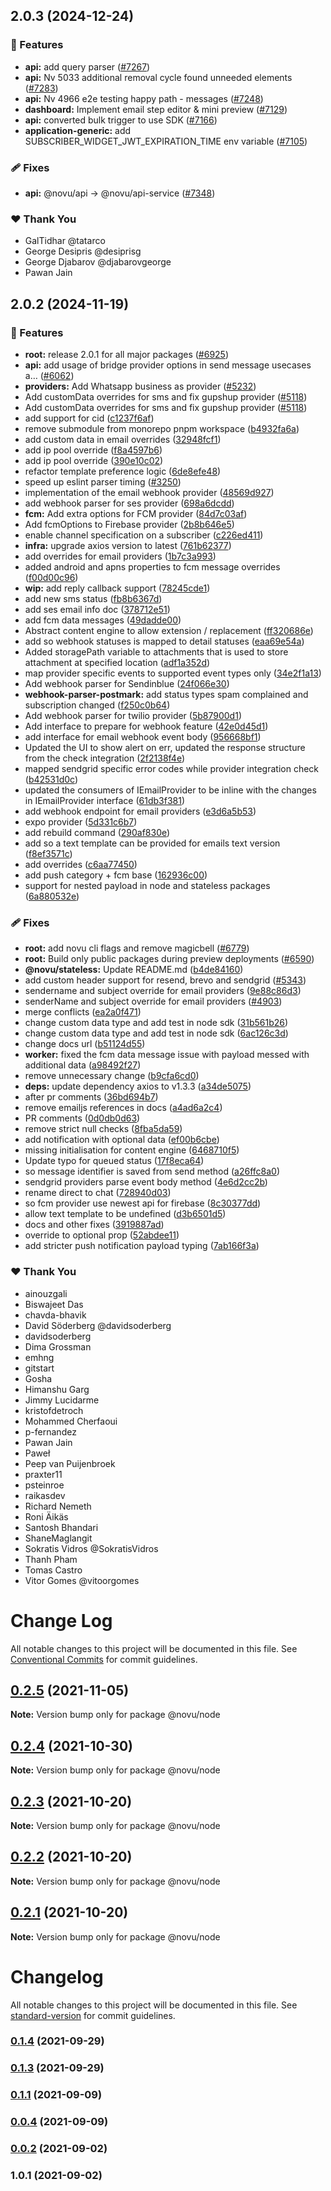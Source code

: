 ## 2.0.3 (2024-12-24)

### 🚀 Features

- **api:** add query parser ([#7267](https://github.com/novuhq/novu/pull/7267))
- **api:** Nv 5033 additional removal cycle found unneeded elements ([#7283](https://github.com/novuhq/novu/pull/7283))
- **api:** Nv 4966 e2e testing happy path - messages ([#7248](https://github.com/novuhq/novu/pull/7248))
- **dashboard:** Implement email step editor & mini preview ([#7129](https://github.com/novuhq/novu/pull/7129))
- **api:** converted bulk trigger to use SDK ([#7166](https://github.com/novuhq/novu/pull/7166))
- **application-generic:** add SUBSCRIBER_WIDGET_JWT_EXPIRATION_TIME env variable ([#7105](https://github.com/novuhq/novu/pull/7105))

### 🩹 Fixes

- **api:** @novu/api -> @novu/api-service ([#7348](https://github.com/novuhq/novu/pull/7348))

### ❤️ Thank You

- GalTidhar @tatarco
- George Desipris @desiprisg
- George Djabarov @djabarovgeorge
- Pawan Jain

## 2.0.2 (2024-11-19)

### 🚀 Features

- **root:** release 2.0.1 for all major packages ([#6925](https://github.com/novuhq/novu/pull/6925))
- **api:** add usage of bridge provider options in send message usecases a… ([#6062](https://github.com/novuhq/novu/pull/6062))
- **providers:** Add Whatsapp business as provider ([#5232](https://github.com/novuhq/novu/pull/5232))
- Add customData overrides for sms and fix gupshup provider ([#5118](https://github.com/novuhq/novu/pull/5118))
- Add customData overrides for sms and fix gupshup provider ([#5118](https://github.com/novuhq/novu/pull/5118))
- add support for cid ([c1237f6af](https://github.com/novuhq/novu/commit/c1237f6af))
- remove submodule from monorepo pnpm workspace ([b4932fa6a](https://github.com/novuhq/novu/commit/b4932fa6a))
- add custom data in email overrides ([32948fcf1](https://github.com/novuhq/novu/commit/32948fcf1))
- add ip pool override ([f8a4597b6](https://github.com/novuhq/novu/commit/f8a4597b6))
- add ip pool override ([390e10c02](https://github.com/novuhq/novu/commit/390e10c02))
- refactor template preference logic ([6de8efe48](https://github.com/novuhq/novu/commit/6de8efe48))
- speed up eslint parser timing ([#3250](https://github.com/novuhq/novu/pull/3250))
- implementation of the email webhook provider ([48569d927](https://github.com/novuhq/novu/commit/48569d927))
- add webhook parser for ses provider ([698a6dcdd](https://github.com/novuhq/novu/commit/698a6dcdd))
- **fcm:** Add extra options for FCM provider ([84d7c03af](https://github.com/novuhq/novu/commit/84d7c03af))
- Add fcmOptions to Firebase provider ([2b8b646e5](https://github.com/novuhq/novu/commit/2b8b646e5))
- enable channel specification on a subscriber ([c226ed411](https://github.com/novuhq/novu/commit/c226ed411))
- **infra:** upgrade axios version to latest ([761b62377](https://github.com/novuhq/novu/commit/761b62377))
- add overrides for email providers ([1b7c3a993](https://github.com/novuhq/novu/commit/1b7c3a993))
- added android and apns properties to fcm message overrides ([f00d00c96](https://github.com/novuhq/novu/commit/f00d00c96))
- **wip:** add reply callback support ([78245cde1](https://github.com/novuhq/novu/commit/78245cde1))
- add new sms status ([fb8b6367d](https://github.com/novuhq/novu/commit/fb8b6367d))
- add ses email info doc ([378712e51](https://github.com/novuhq/novu/commit/378712e51))
- add fcm data messages ([49dadde00](https://github.com/novuhq/novu/commit/49dadde00))
- Abstract content engine to allow extension / replacement ([ff320686e](https://github.com/novuhq/novu/commit/ff320686e))
- add so webhook statuses is mapped to detail statuses ([eaa69e54a](https://github.com/novuhq/novu/commit/eaa69e54a))
- Added storagePath variable to attachments that is used to store attachment at specified location ([adf1a352d](https://github.com/novuhq/novu/commit/adf1a352d))
- map provider specific events to supported event types only ([34e2f1a13](https://github.com/novuhq/novu/commit/34e2f1a13))
- Add webhook parser for Sendinblue ([24f066e30](https://github.com/novuhq/novu/commit/24f066e30))
- **webhook-parser-postmark:** add status types spam complained and subscription changed ([f250c0b64](https://github.com/novuhq/novu/commit/f250c0b64))
- Add webhook parser for twilio provider ([5b87900d1](https://github.com/novuhq/novu/commit/5b87900d1))
- Add interface to prepare for webhook feature ([42e0d45d1](https://github.com/novuhq/novu/commit/42e0d45d1))
- add interface for email webhook event body ([956668bf1](https://github.com/novuhq/novu/commit/956668bf1))
- Updated the UI to show alert on err, updated the response structure from the check integration ([2f2138f4e](https://github.com/novuhq/novu/commit/2f2138f4e))
- mapped sendgrid specific error codes while provider integration check ([b42531d0c](https://github.com/novuhq/novu/commit/b42531d0c))
- updated the consumers of IEmailProvider to be inline with the changes in IEmailProvider interface ([61db3f381](https://github.com/novuhq/novu/commit/61db3f381))
- add webhook endpoint for email providers ([e3d6a5b53](https://github.com/novuhq/novu/commit/e3d6a5b53))
- expo provider ([5d331c6b7](https://github.com/novuhq/novu/commit/5d331c6b7))
- add rebuild command ([290af830e](https://github.com/novuhq/novu/commit/290af830e))
- add so a text template can be provided for emails text version ([f8ef3571c](https://github.com/novuhq/novu/commit/f8ef3571c))
- add overrides ([c6aa77450](https://github.com/novuhq/novu/commit/c6aa77450))
- add push category + fcm base ([162936c00](https://github.com/novuhq/novu/commit/162936c00))
- support for nested payload in node and stateless packages ([6a880532e](https://github.com/novuhq/novu/commit/6a880532e))

### 🩹 Fixes

- **root:** add novu cli flags and remove magicbell ([#6779](https://github.com/novuhq/novu/pull/6779))
- **root:** Build only public packages during preview deployments ([#6590](https://github.com/novuhq/novu/pull/6590))
- **@novu/stateless:** Update README.md ([b4de84160](https://github.com/novuhq/novu/commit/b4de84160))
- add custom header support for resend, brevo and sendgrid ([#5343](https://github.com/novuhq/novu/pull/5343))
- sendername and subject override for email providers ([9e88c86d3](https://github.com/novuhq/novu/commit/9e88c86d3))
- senderName and subject override for email providers ([#4903](https://github.com/novuhq/novu/pull/4903))
- merge conflicts ([ea2a0f471](https://github.com/novuhq/novu/commit/ea2a0f471))
- change custom data type and add test in node sdk ([31b561b26](https://github.com/novuhq/novu/commit/31b561b26))
- change custom data type and add test in node sdk ([6ac126c3d](https://github.com/novuhq/novu/commit/6ac126c3d))
- change docs url ([b51124d55](https://github.com/novuhq/novu/commit/b51124d55))
- **worker:** fixed the fcm data message issue with payload messed with additional data ([a98492f27](https://github.com/novuhq/novu/commit/a98492f27))
- remove unnecessary change ([b9cfa6cd0](https://github.com/novuhq/novu/commit/b9cfa6cd0))
- **deps:** update dependency axios to v1.3.3 ([a34de5075](https://github.com/novuhq/novu/commit/a34de5075))
- after pr comments ([36bd694b7](https://github.com/novuhq/novu/commit/36bd694b7))
- remove emailjs references in docs ([a4ad6a2c4](https://github.com/novuhq/novu/commit/a4ad6a2c4))
- PR comments ([0d0db0d63](https://github.com/novuhq/novu/commit/0d0db0d63))
- remove strict null checks ([8fba5da59](https://github.com/novuhq/novu/commit/8fba5da59))
- add notification with optional data ([ef00b6cbe](https://github.com/novuhq/novu/commit/ef00b6cbe))
- missing initialisation for content engine ([6468710f5](https://github.com/novuhq/novu/commit/6468710f5))
- Update typo for queued status ([17f8eca64](https://github.com/novuhq/novu/commit/17f8eca64))
- so message identifier is saved from send method ([a26ffc8a0](https://github.com/novuhq/novu/commit/a26ffc8a0))
- sendgrid providers parse event body method ([4e6d2cc2b](https://github.com/novuhq/novu/commit/4e6d2cc2b))
- rename direct to chat ([728940d03](https://github.com/novuhq/novu/commit/728940d03))
- so fcm provider use newest api for firebase ([8c30377dd](https://github.com/novuhq/novu/commit/8c30377dd))
- allow text template to be undefined ([d3b6501d5](https://github.com/novuhq/novu/commit/d3b6501d5))
- docs and other fixes ([3919887ad](https://github.com/novuhq/novu/commit/3919887ad))
- override to optional prop ([52abdee11](https://github.com/novuhq/novu/commit/52abdee11))
- add stricter push notification payload typing ([7ab166f3a](https://github.com/novuhq/novu/commit/7ab166f3a))

### ❤️  Thank You

- ainouzgali
- Biswajeet Das
- chavda-bhavik
- David Söderberg @davidsoderberg
- davidsoderberg
- Dima Grossman
- emhng
- gitstart
- Gosha
- Himanshu Garg
- Jimmy Lucidarme
- kristofdetroch
- Mohammed Cherfaoui
- p-fernandez
- Pawan Jain
- Paweł
- Peep van Puijenbroek
- praxter11
- psteinroe
- raikasdev
- Richard Nemeth
- Roni Äikäs
- Santosh Bhandari
- ShaneMaglangit
- Sokratis Vidros @SokratisVidros
- Thanh Pham
- Tomas Castro
- Vitor Gomes @vitoorgomes

# Change Log

All notable changes to this project will be documented in this file.
See [Conventional Commits](https://conventionalcommits.org) for commit guidelines.

## [0.2.5](https://github.com/novuhq/novu/compare/v0.2.4...v0.2.5) (2021-11-05)

**Note:** Version bump only for package @novu/node

## [0.2.4](https://github.com/novuhq/novu/compare/v0.2.3...v0.2.4) (2021-10-30)

**Note:** Version bump only for package @novu/node

## [0.2.3](https://github.com/novuhq/lib/compare/v0.2.2...v0.2.3) (2021-10-20)

**Note:** Version bump only for package @novu/node

## [0.2.2](https://github.com/novuhq/lib/compare/v0.1.4...v0.2.2) (2021-10-20)

**Note:** Version bump only for package @novu/node

## [0.2.1](https://github.com/novuhq/lib/compare/v0.1.4...v0.2.1) (2021-10-20)

**Note:** Version bump only for package @novu/node

# Changelog

All notable changes to this project will be documented in this file. See [standard-version](https://github.com/conventional-changelog/standard-version) for commit guidelines.

### [0.1.4](https://github.com/novuhq/lib/compare/v0.1.3...v0.1.4) (2021-09-29)

### [0.1.3](https://github.com/novuhq/lib/compare/v0.1.1...v0.1.3) (2021-09-29)

### [0.1.1](https://github.com/novuhq/lib/compare/v0.0.4...v0.1.1) (2021-09-09)

### [0.0.4](https://github.com/novuhq/lib/compare/v0.0.2...v0.0.4) (2021-09-09)

### [0.0.2](https://github.com/novuhq/lib/compare/v1.0.1...v0.0.2) (2021-09-02)

### 1.0.1 (2021-09-02)
